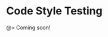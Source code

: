 <!--
title: Code Style Testing
location: ./testing/lint
type: page
-->



# Code Style Testing

@> Coming soon!